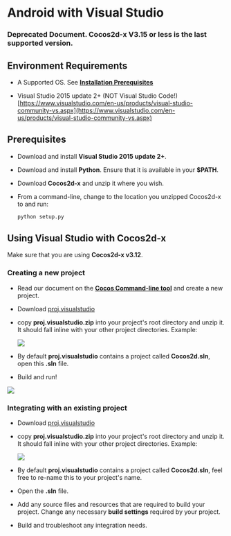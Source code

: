 # Android with Visual Studio

### Deprecated Document. Cocos2d-x V3.15 or less is the last supported version.

## Environment Requirements
* A Supported OS. See **[Installation Prerequisites](A/index.html)**

* Visual Studio 2015 update 2+ (NOT Visual Studio Code!) [https://www.visualstudio.com/en-us/products/visual-studio-community-vs.aspx](https://www.visualstudio.com/en-us/products/visual-studio-community-vs.aspx)

## Prerequisites
* Download and install **Visual Studio 2015 update 2+**.

* Download and install **Python**. Ensure that it is available in your __$PATH__.

* Download **Cocos2d-x** and unzip it where you wish.

* From a command-line, change to the location you unzipped Cocos2d-x to and run:
    ```sh
    python setup.py
    ```

## Using Visual Studio with Cocos2d-x

Make sure that you are using __Cocos2d-x v3.12__.

### Creating a new project
* Read our document on the **[Cocos Command-line tool](../editors_and_tools/cocosCLTool.md)**
  and create a new project.

* Download [proj.visualstudio](http://aka.ms/vscocosandroidsample)

* copy __proj.visualstudio.zip__ into your project's root directory and unzip it. It should
  fall inline with your other project directories. Example:

  ![](Android-VisualStudio-img/1.png)

* By default __proj.visualstudio__ contains a project called __Cocos2d.sln__, open this
  __.sln__ file.

* Build and run!

![](Android-VisualStudio-img/2.png)

### Integrating with an existing project

* Download [proj.visualstudio](https://msdnshared.blob.core.windows.net/media/2016/07/proj.visualstudio.zip)

* copy __proj.visualstudio.zip__ into your project's root directory and unzip it. It should
  fall inline with your other project directories. Example:

  ![](Android-VisualStudio-img/1.png)

* By default __proj.visualstudio__ contains a project called __Cocos2d.sln__, feel free to
  re-name this to your project's name.

* Open the __.sln__ file.

* Add any source files and resources that are required to build your project. Change any
  necessary __build settings__ required by your project.

* Build and troubleshoot any integration needs.
